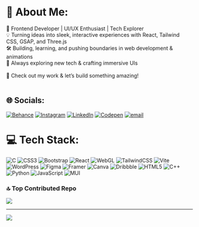 # 💫 About Me:
🚀 Frontend Developer | UI/UX Enthusiast | Tech Explorer<br>💡 Turning ideas into sleek, interactive experiences with React, Tailwind CSS, GSAP, and Three.js<br>🛠️ Building, learning, and pushing boundaries in web development & animations<br>🌱 Always exploring new tech & crafting immersive UIs<br><br>🔗 Check out my work & let’s build something amazing!<br><br>

## 🌐 Socials:
[![Behance](https://img.shields.io/badge/Behance-1769ff?logo=behance&logoColor=white)](https://behance.net/sahajmaniya1) [![Instagram](https://img.shields.io/badge/Instagram-%23E4405F.svg?logo=Instagram&logoColor=white)](https://instagram.com/sahajmaniya_) [![LinkedIn](https://img.shields.io/badge/LinkedIn-%230077B5.svg?logo=linkedin&logoColor=white)](https://linkedin.com/in/sahajmaniya) [![Codepen](https://img.shields.io/badge/Codepen-000000?logo=codepen&logoColor=white)](https://codepen.io/sahaj1504) [![email](https://img.shields.io/badge/Email-D14836?logo=gmail&logoColor=white)](mailto:sahajmaniya111@gmail.com) 

# 💻 Tech Stack:
![C](https://img.shields.io/badge/c-%2300599C.svg?style=flat-square&logo=c&logoColor=white) ![CSS3](https://img.shields.io/badge/css3-%231572B6.svg?style=flat-square&logo=css3&logoColor=white) ![Bootstrap](https://img.shields.io/badge/bootstrap-%238511FA.svg?style=flat-square&logo=bootstrap&logoColor=white) ![React](https://img.shields.io/badge/react-%2320232a.svg?style=flat-square&logo=react&logoColor=%2361DAFB) ![WebGL](https://img.shields.io/badge/WebGL-990000?logo=webgl&logoColor=white&style=flat-square) ![TailwindCSS](https://img.shields.io/badge/tailwindcss-%2338B2AC.svg?style=flat-square&logo=tailwind-css&logoColor=white) ![Vite](https://img.shields.io/badge/vite-%23646CFF.svg?style=flat-square&logo=vite&logoColor=white) ![WordPress](https://img.shields.io/badge/WordPress-%23117AC9.svg?style=flat-square&logo=WordPress&logoColor=white) ![Figma](https://img.shields.io/badge/figma-%23F24E1E.svg?style=flat-square&logo=figma&logoColor=white) ![Framer](https://img.shields.io/badge/Framer-black?style=flat-square&logo=framer&logoColor=blue) ![Canva](https://img.shields.io/badge/Canva-%2300C4CC.svg?style=flat-square&logo=Canva&logoColor=white) ![Dribbble](https://img.shields.io/badge/Dribbble-EA4C89?style=flat-square&logo=dribbble&logoColor=white) ![HTML5](https://img.shields.io/badge/html5-%23E34F26.svg?style=flat-square&logo=html5&logoColor=white) ![C++](https://img.shields.io/badge/c++-%2300599C.svg?style=flat-square&logo=c%2B%2B&logoColor=white) ![Python](https://img.shields.io/badge/python-3670A0?style=flat-square&logo=python&logoColor=ffdd54) ![JavaScript](https://img.shields.io/badge/javascript-%23323330.svg?style=flat-square&logo=javascript&logoColor=%23F7DF1E) ![MUI](https://img.shields.io/badge/MUI-%230081CB.svg?style=flat-square&logo=mui&logoColor=white)


### 🔝 Top Contributed Repo
![](https://github-contributor-stats.vercel.app/api?username=sahajmaniya&limit=5&theme=dark&combine_all_yearly_contributions=true)

---
[![](https://visitcount.itsvg.in/api?id=sahajmaniya&icon=0&color=0)](https://visitcount.itsvg.in)

<!-- Proudly created with GPRM ( https://gprm.itsvg.in ) -->
